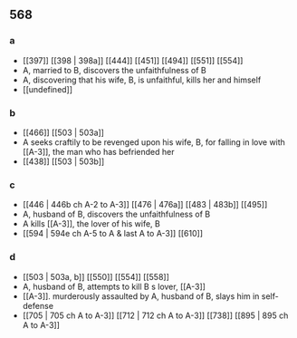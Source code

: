## 568
### a
- [[397]] [[398 | 398a]] [[444]] [[451]] [[494]] [[551]] [[554]] 
- A, married to B, discovers the unfaithfulness of B
- A, discovering that his wife, B, is unfaithful, kills her and himself
- [[undefined]] 

### b
- [[466]] [[503 | 503a]] 
- A seeks craftily to be revenged upon his wife, B, for falling in love with [[A-3]], the man who has befriended her
- [[438]] [[503 | 503b]] 

### c
- [[446 | 446b ch A-2 to A-3]] [[476 | 476a]] [[483 | 483b]] [[495]] 
- A, husband of B, discovers the unfaithfulness of B
- A kills [[A-3]], the lover of his wife, B
- [[594 | 594e ch A-5 to A &amp; last A to A-3]] [[610]] 

### d
- [[503 | 503a, b]] [[550]] [[554]] [[558]] 
- A, husband of B, attempts to kill B s lover, [[A-3]]
- [[A-3]]. murderously assaulted by A, husband of B, slays him in self-defense
- [[705 | 705 ch A to A-3]] [[712 | 712 ch A to A-3]] [[738]] [[895 | 895 ch A to A-3]] 

